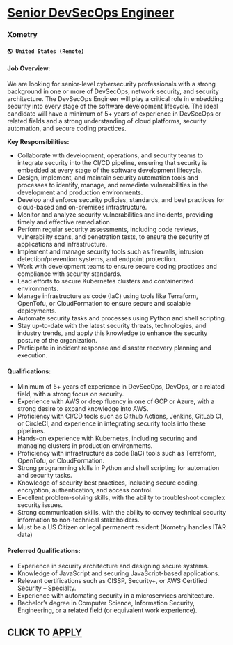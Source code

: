# [Senior DevSecOps Engineer](https://www.remotewlb.com/apply/senior-devsecops-engineer-126409)  
### Xometry  
#### `🌎 United States (Remote)`  

#### **Job Overview:**

We are looking for senior-level cybersecurity professionals with a strong background in one or more of DevSecOps, network security, and security architecture. The DevSecOps Engineer will play a critical role in embedding security into every stage of the software development lifecycle. The ideal candidate will have a minimum of 5+ years of experience in DevSecOps or related fields and a strong understanding of cloud platforms, security automation, and secure coding practices.

**Key Responsibilities:**

  * Collaborate with development, operations, and security teams to integrate security into the CI/CD pipeline, ensuring that security is embedded at every stage of the software development lifecycle.
  * Design, implement, and maintain security automation tools and processes to identify, manage, and remediate vulnerabilities in the development and production environments.
  * Develop and enforce security policies, standards, and best practices for cloud-based and on-premises infrastructure.
  * Monitor and analyze security vulnerabilities and incidents, providing timely and effective remediation.
  * Perform regular security assessments, including code reviews, vulnerability scans, and penetration tests, to ensure the security of applications and infrastructure.
  * Implement and manage security tools such as firewalls, intrusion detection/prevention systems, and endpoint protection.
  * Work with development teams to ensure secure coding practices and compliance with security standards.
  * Lead efforts to secure Kubernetes clusters and containerized environments.
  * Manage infrastructure as code (IaC) using tools like Terraform, OpenTofu, or CloudFormation to ensure secure and scalable deployments.
  * Automate security tasks and processes using Python and shell scripting.
  * Stay up-to-date with the latest security threats, technologies, and industry trends, and apply this knowledge to enhance the security posture of the organization.
  * Participate in incident response and disaster recovery planning and execution.

#### **Qualifications:**

  * Minimum of 5+ years of experience in DevSecOps, DevOps, or a related field, with a strong focus on security.
  * Experience with AWS or deep fluency in one of GCP or Azure, with a strong desire to expand knowledge into AWS.
  * Proficiency with CI/CD tools such as Github Actions, Jenkins, GitLab CI, or CircleCI, and experience in integrating security tools into these pipelines.
  * Hands-on experience with Kubernetes, including securing and managing clusters in production environments.
  * Proficiency with infrastructure as code (IaC) tools such as Terraform, OpenTofu, or CloudFormation.
  * Strong programming skills in Python and shell scripting for automation and security tasks.
  * Knowledge of security best practices, including secure coding, encryption, authentication, and access control.
  * Excellent problem-solving skills, with the ability to troubleshoot complex security issues.
  * Strong communication skills, with the ability to convey technical security information to non-technical stakeholders.
  * Must be a US Citizen or legal permanent resident (Xometry handles ITAR data)

#### **Preferred Qualifications:**

  * Experience in security architecture and designing secure systems.
  * Knowledge of JavaScript and securing JavaScript-based applications.
  * Relevant certifications such as CISSP, Security+, or AWS Certified Security – Specialty.
  * Experience with automating security in a microservices architecture.
  * Bachelor’s degree in Computer Science, Information Security, Engineering, or a related field (or equivalent work experience).

  
## CLICK TO [APPLY](https://www.remotewlb.com/apply/senior-devsecops-engineer-126409)

